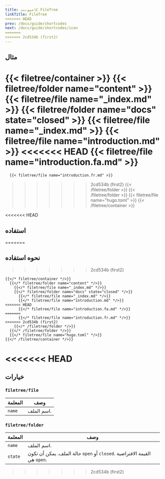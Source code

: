 ```yaml
---
title: کامپوننت FileTree
linkTitle: FileTree
<<<<<<< HEAD
prev: /docs/guide/shortcodes
next: /docs/guide/shortcodes/icon
=======
>>>>>>> 2cd534b (first2)
---
```


## مثال

{{< filetree/container >}}
  {{< filetree/folder name="content" >}}
    {{< filetree/file name="_index.md" >}}
    {{< filetree/folder name="docs" state="closed" >}}
      {{< filetree/file name="_index.md" >}}
      {{< filetree/file name="introduction.md" >}}
<<<<<<< HEAD
      {{< filetree/file name="introduction.fa.md" >}}
=======
      {{< filetree/file name="introduction.fr.md" >}}
>>>>>>> 2cd534b (first2)
    {{< /filetree/folder >}}
  {{< /filetree/folder >}}
  {{< filetree/file name="hugo.toml" >}}
{{< /filetree/container >}}

<<<<<<< HEAD
## استفاده
=======
## نحوه استفاده
>>>>>>> 2cd534b (first2)

```text {filename="Markdown"}
{{</* filetree/container */>}}
  {{</* filetree/folder name="content" */>}}
    {{</* filetree/file name="_index.md" */>}}
    {{</* filetree/folder name="docs" state="closed" */>}}
      {{</* filetree/file name="_index.md" */>}}
      {{</* filetree/file name="introduction.md" */>}}
<<<<<<< HEAD
      {{</* filetree/file name="introduction.fa.md" */>}}
=======
      {{</* filetree/file name="introduction.fr.md" */>}}
>>>>>>> 2cd534b (first2)
    {{</* /filetree/folder */>}}
  {{</* /filetree/folder */>}}
  {{</* filetree/file name="hugo.toml" */>}}
{{</* /filetree/container */>}}
```
<<<<<<< HEAD
=======

## خيارات

### `filetree/file`

| المعلمة | وصف        |
|---------|------------|
| `name`  | اسم الملف. |

### `filetree/folder`

| المعلمة | وصف                                                                       |
|---------|---------------------------------------------------------------------------|
| `name`  | اسم الملف.                                                                |
| `state` | حالة الملف. يمكن أن تكون `open` أو `closed`. القيمة الافتراضية هي `open`. |
>>>>>>> 2cd534b (first2)
